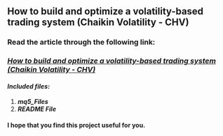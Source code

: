 ## How to build and optimize a volatility-based trading system (Chaikin Volatility - CHV)

### Read the article through the following link:

### **_[How to build and optimize a volatility-based trading system (Chaikin Volatility - CHV)](https://www.mql5.com/en/articles/14775)_**

#### **_Included files:_**

1. **_mq5_Files_**
2. **_README File_**

#### I hope that you find this project useful for you.
